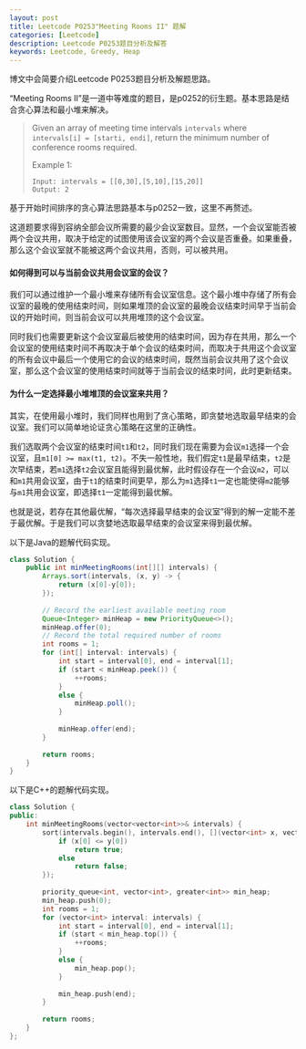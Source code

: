 ```yaml
---
layout: post
title: Leetcode P0253"Meeting Rooms II" 题解
categories: [Leetcode]
description: Leetcode P0253题目分析及解答
keywords: Leetcode, Greedy, Heap
---
```


博文中会简要介绍Leetcode P0253题目分析及解题思路。

“Meeting Rooms II”是一道中等难度的题目，是p0252的衍生题。基本思路是结合贪心算法和最小堆来解决。

> Given an array of meeting time intervals `intervals` where `intervals[i] = [starti, endi]`, return the minimum number of conference rooms required.
> 
> Example 1:
> ```
> Input: intervals = [[0,30],[5,10],[15,20]]
> Output: 2
> ```

基于开始时间排序的贪心算法思路基本与p0252一致，这里不再赘述。

这道题要求得到容纳全部会议所需要的最少会议室数目。显然，一个会议室能否被两个会议共用，取决于给定的试图使用该会议室的两个会议是否重叠。如果重叠，那么这个会议室就不能被这两个会议共用，否则，可以被共用。

#### 如何得到可以与当前会议共用会议室的会议？

我们可以通过维护一个最小堆来存储所有会议室信息。这个最小堆中存储了所有会议室的最晚的使用结束时间，则如果堆顶的会议室的最晚会议结束时间早于当前会议的开始时间，则当前会议可以共用堆顶的这个会议室。

同时我们也需要更新这个会议室最后被使用的结束时间，因为存在共用，那么一个会议室的使用结束时间不再取决于单个会议的结束时间，而取决于共用这个会议室的所有会议中最后一个使用它的会议的结束时间，既然当前会议共用了这个会议室，那么这个会议室的使用结束时间就等于当前会议的结束时间，此时更新结束。

#### 为什么一定选择最小堆堆顶的会议室来共用？

其实，在使用最小堆时，我们同样也用到了贪心策略，即贪婪地选取最早结束的会议室。我们可以简单地论证贪心策略在这里的正确性。

我们选取两个会议室的结束时间`t1`和`t2`，同时我们现在需要为会议`m1`选择一个会议室，且`m1[0] >= max(t1, t2)`。不失一般性地，我们假定`t1`是最早结束，`t2`是次早结束，若`m1`选择`t2`会议室且能得到最优解，此时假设存在一个会议`m2`，可以和`m1`共用会议室，由于`t1`的结束时间更早，那么为`m1`选择`t1`一定也能使得`m2`能够与`m1`共用会议室，即选择`t1`一定能得到最优解。

也就是说，若存在其他最优解，“每次选择最早结束的会议室”得到的解一定能不差于最优解。于是我们可以贪婪地选取最早结束的会议室来得到最优解。

以下是Java的题解代码实现。
```java
class Solution {
    public int minMeetingRooms(int[][] intervals) {
        Arrays.sort(intervals, (x, y) -> {
            return (x[0]-y[0]);
        });
        
        // Record the earliest available meeting room
        Queue<Integer> minHeap = new PriorityQueue<>();
        minHeap.offer(0);
        // Record the total required number of rooms
        int rooms = 1;
        for (int[] interval: intervals) {
            int start = interval[0], end = interval[1];
            if (start < minHeap.peek()) {
                ++rooms;
            }
            else {
                minHeap.poll();
            }
            
            minHeap.offer(end);
        }
        
        return rooms;
    }
}
```

以下是C++的题解代码实现。
```cpp
class Solution {
public:
    int minMeetingRooms(vector<vector<int>>& intervals) {
        sort(intervals.begin(), intervals.end(), [](vector<int> x, vector<int> y) {
            if (x[0] <= y[0])
                return true;
            else 
                return false;
        });
        
        priority_queue<int, vector<int>, greater<int>> min_heap;
        min_heap.push(0);
        int rooms = 1;
        for (vector<int> interval: intervals) {
            int start = interval[0], end = interval[1];
            if (start < min_heap.top()) {
                ++rooms;
            }
            else {
                min_heap.pop();
            }
            
            min_heap.push(end);
        }
        
        return rooms;
    }
};
```